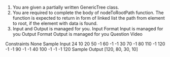 1. You are given a partially written GenericTree class.
2. You are required to complete the body of nodeToRootPath function. The function is expected to return in form of linked list the path from element to root, if the element with data is found.
3. Input and Output is managed for you.
   Input Format
   Input is managed for you
   Output Format
   Output is managed for you
   Question Video

Constraints
None
Sample Input
24
10 20 50 -1 60 -1 -1 30 70 -1 80 110 -1 120 -1 -1 90 -1 -1 40 100 -1 -1 -1
120
Sample Output
[120, 80, 30, 10]
